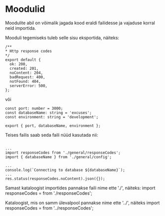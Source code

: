 # Moodulid

Moodulite abil on võimalik jagada kood eraldi failidesse ja vajaduse korral neid importida.

Mooduli tegemiseks tuleb selle sisu eksportida, näiteks:

```
/**
* Http response codes
*/
export default {
  ok: 200,
  created: 201,
  noContent: 204,
  badRequest: 400,
  notFound: 404,
  serverError: 500,
};
```

või

```
const port: number = 3000;
const databaseName: string = 'excuses';
const environment: string = 'development';

export { port, databaseName, environment };
```

Teises failis saab seda faili nüüd kasutada nii:

```

...
import responseCodes from './general/responseCodes';
import { databaseName } from './general/config';

...
console.log(`Connecting to database ${databaseName}`);
...
res.status(responseCodes.noContent).json({});
```

Samast kataloogist importides pannakse faili nime ette './', näiteks: import responseCodes = from './responseCodes';

Kataloogist, mis on samm ülevalpool pannakse nime ette '../', näiteks import responseCodes = from '../responseCodes';
